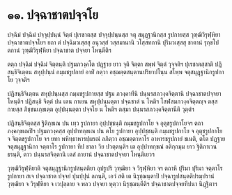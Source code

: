 <h1>๑๑. ปจฺฉาชาตปจฺจโย</h1>
<p>ปจฺฉิมํ ปจฺฉิมํ ปจฺจุปฺปนฺนํ จิตฺตํ ปุเรชาตสฺส ปจฺจุปฺปนฺนสฺส จตุ สมุฎฺฐานิกสฺส รูปกายสฺส วุฑฺฒิวิรุฬฺหิยา ปจฺฉาชาตปจฺจโยฯ ยถา ตํ ปจฺฉิมวเสฺสสุ อนุวสฺสํ วสฺสมานานิ วโสฺสทกานิ ปุริมวเสฺสสุ ชาตานํ รุกฺขโปตกานํ วุฑฺฒิวิรุฬฺหิยา ปจฺฉาชาต ปจฺจยา โหนฺตีติฯ</p>


<p>ตตฺถ ปจฺฉิมํ ปจฺฉิมํ จิตฺตนฺติ ปฐมภวงฺคโต ปฎฺฐาย ยาว จุติ จิตฺตา สพฺพํ จิตฺตํ วุจฺจติฯ ปุเรชาตสฺสาติ ปฎิสนฺธิจิเตฺตน สหุปฺปนฺนํ กมฺมชรูปกายํ อาทิํ กตฺวา อชฺฌตฺตสนฺตานปริยาปโนฺน สโพฺพ จตุสมุฎฺฐานิกรูปกาโย วุจฺจติฯ</p>


<p>ปฎิสนฺธิจิเตฺตน สหุปฺปนฺนสฺส กมฺมชรูปกายสฺส ปฐม ภวงฺคาทีนิ ปนฺนรสภวงฺคจิตฺตานิ ปจฺฉาชาตปจฺจยา โหนฺติฯ ปฎิสนฺธิ จิตฺตํ ปน เตน กาเยน สหุปฺปนฺนตฺตา  ปจฺฉชาตํ น โหติฯ โสฬสมภวงฺคจิตฺตญฺจ ตสฺส กายสฺส ภิชฺชนเกฺขเตฺต อุปฺปนฺนตฺตา ปจฺจโย น โหติฯ ตสฺมา ปนฺนรสภวงฺคจิตฺตานีติ วุตฺตํฯ</p>


<p>ปฎิสนฺธิจิตฺตสฺส ฐิติกฺขเณ ปน เทฺว รูปกายา อุปฺปชฺชนฺติ กมฺมชรูปกาโย จ อุตุชรูปกาโยจฯ ตถา ภงฺคกฺขเณปิฯ ปฐมภวงฺคสฺส อุปฺปาทกฺขเณ ปน ตโย รูปกายา อุปฺปชฺชนฺติ กมฺมชรูปกาโย จ อุตุชรูปกาโย จ จิตฺตชรูปกาโย จฯ ยทา พหิทฺธาหารปฺผรณํ ลภิตฺวา อชฺฌตฺตาหาโร อาหารชรูปกายํ ชเนติ, ตโต ปฎฺฐาย จตุสมุฎฺฐานิกา จตฺตาโร รูปกายา ทีป ชาลา วิย ปวตฺตนฺติฯ เต อุปฺปาทกฺขณํ อติกฺกมฺม ยาว ฐิติภาเวน ธรนฺติ, ตาว ปนฺนรสจิตฺตานิ เตสํ กายานํ ปจฺฉาชาตปจฺจยา โหนฺติเยวฯ</p>


<p>วุฑฺฒิวิรุฬฺหิยาติ จตุสมุฎฺฐานิกรูปสนฺตติยา อุปรูปริ วุฑฺฒิยา จ วิรุฬฺหิยา จฯ ตถาหิ ปุริมา ปุริมา จตฺตาโร รูปกายา สเจ ปจฺฉาชาต ปจฺจยํ ปุนปฺปุนํ ลภนฺติ, เอวํ สติ เต นิรุชฺฌนฺตาปิ ปจฺฉารูปสนฺตติปรมฺปรานํ วุฑฺฒิยา จ วิรุฬฺหิยา จ เวปุลฺลาย จ พลว ปจฺจยา หุตฺวา นิรุชฺฌนฺตีติฯ ปจฺฉาชาตปจฺจยทีปนา นิฎฺฐิตาฯ</p>





